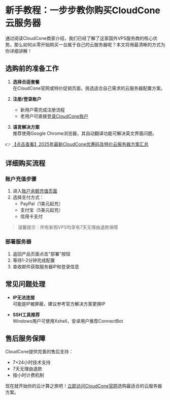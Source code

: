 # 新手教程：一步步教你购买CloudCone云服务器

通过阅读CloudCone商家介绍，我们已经了解了这家国外VPS服务商的核心优势。那么如何从零开始购买一台属于自己的云服务器呢？本文将用最清晰的方式为你详细讲解！

## 选购前的准备工作

1. **选择合适套餐**  
   在CloudCone官网或特价促销页面，挑选适合自己需求的云服务器配置方案。

2. **注册/登录账户**  
   - 新用户需完成注册流程
   - 老用户可直接[登录CloudCone账户](https://bit.ly/Cloudcone)

3. **语言解决方案**  
   推荐使用Google Chrome浏览器，其自动翻译功能可解决英文界面问题。

👉 [【点击查看】2025年最新CloudCone优惠码及特价云服务器方案汇总](https://bit.ly/Cloudcone)

## 详细购买流程

### 账户充值步骤
1. 进入[账户余额充值页面](https://bit.ly/Cloudcone)
2. 选择支付方式：
   - PayPal（1美元起充）
   - 支付宝（5美元起充）
   - 信用卡支付

> 温馨提示：所有新购VPS均享有7天无理由退款保障

### 部署服务器
1. 返回产品页面点击"部署"按钮
2. 等待1-2分钟完成配置
3. 查收邮件获取服务器IP和登录信息

## 常见问题处理

- **IP无法连接**  
  可能是IP被屏蔽，建议参考官方解决方案更换IP

- **SSH工具推荐**  
  Windows用户可使用Xshell，安卓用户推荐ConnectBot

## 售后服务保障

CloudCone提供完善的售后支持：
- 7×24小时技术支持
- 7天无理由退款
- 按小时计费机制

现在就开始你的云计算之旅吧！[立即访问CloudCone官网](https://bit.ly/Cloudcone)选购最适合的云服务器方案。